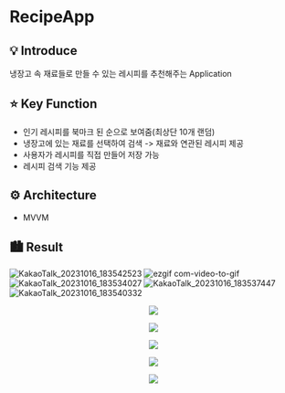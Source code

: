 # RecipeApp

## 💡 Introduce
냉장고 속 재료들로 만들 수 있는 레시피를 추천해주는 Application
## ⭐️ Key Function
* 인기 레시피를 북마크 된 순으로 보여줌(최상단 10개 랜덤)
* 냉장고에 있는 재료를 선택하여 검색 -> 재료와 연관된 레시피 제공
* 사용자가 레시피를 직접 만들어 저장 가능
* 레시피 검색 기능 제공
## ⚙️ Architecture
* MVVM
## 🏙 Result
![KakaoTalk_20231016_183542523]()
![ezgif com-video-to-gif]()
![KakaoTalk_20231016_183534027]()
![KakaoTalk_20231016_183537447]()
![KakaoTalk_20231016_183540332]()
<p align="center">
  <img src="https://github.com/MinhoiKoo/YumFinder/assets/128913867/c0a08da2-20d7-4592-90e2-d2281ffc47ae">
</p>


<p align="center">
  <img src="https://github.com/MinhoiKoo/YumFinder/assets/128913867/2e8b8846-3c6c-4ce0-bab4-a5be6e226b1b">
</p>


<p align="center">
  <img src="https://github.com/MinhoiKoo/YumFinder/assets/128913867/8ffe46be-a265-491a-944c-b2b80f29e0be">
</p>


<p align="center">
  <img src="https://github.com/MinhoiKoo/YumFinder/assets/128913867/f25032dc-34b2-4bc9-bc93-6df48848427b">
</p>


<p align="center">
  <img src="https://github.com/MinhoiKoo/YumFinder/assets/128913867/2c5ffb9a-d908-4922-abf5-4e8b737feb38">
</p>








